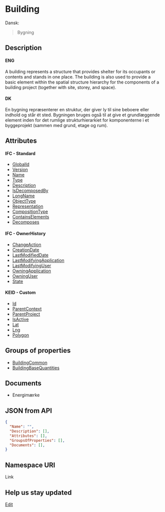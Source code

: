 # Building

Dansk:

> Bygning

## Description

#### ENG

A building represents a structure that provides shelter for its occupants or contents and stands in one place. The building is also used to provide a basic element within the spatial structure hierarchy for the components of a building project (together with site, storey, and space).

#### DK

En bygning repræsenterer en struktur, der giver ly til sine beboere eller indhold og står ét sted. Bygningen bruges også til at give et grundlæggende element inden for det rumlige strukturhierarkiet for komponenterne i et byggeprojekt (sammen med grund, etage og rum).

## Attributes

#### IFC - Standard

- [GlobalId](../../Properties/Administratively/GlobalId.md)
- [Version](../../Properties/Administratively/Version.md)
- [Name](../../Properties/Administratively/Name.md)
- [Type](../../Properties/Administratively/Type.md)
- [Description](../../Properties/Administratively/Description.md)
- [IsDecomposedBy](../../Properties/Administratively/IsDecomposedBy.md) 
- [LongName](../../Properties/Administratively/LongName.md)               
- [ObjectType](../../Properties/Administratively/ObjectType.md)             
- [Representation](../../Properties/Administratively/Representation.md)     
- [CompositionType](../../Properties/Administratively/CompositionType.md)   
- [ContainsElements](../../Properties/Administratively/ContainsElements.md) 
- [Decomposes](../../Properties/Administratively/Decomposes.md)             

#### IFC - OwnerHistory
- [ChangeAction](../../Properties/Administratively/ChangeAction.md)                         
- [CreationDate](../../Properties/Administratively/CreationDate.md)                         
- [LastModifiedDate](../../Properties/Administratively/LastModifiedDate.md)                 
- [LastModifyingApplication](../../Properties/Administratively/LastModifyingApplication.md) 
- [LastModifyingUser](../../Properties/Administratively/LastModifyingUser.md)               
- [OwningApplication](../../Properties/Administratively/OwningApplication.md)               
- [OwningUser](../../Properties/Administratively/OwningUser.md)                             
- [State](../../Properties/Administratively/State.md)                                       

#### KEID - Custom                                                       
- [Id](../../Properties/Administratively/Id.md)                       
- [ParentContext](../../Properties/Administratively/ParentContext.md) 
- [ParentProject](../../Properties/Administratively/ParentProject.md) 
- [IsActive](../../Properties/Administratively/IsActive.md)           
- [Lat](../../Properties/Administratively/Lat.md)                     
- [Lng](../../Properties/Administratively/Lng.md)                     
- [Polygon](../../Properties/Administratively/Polygon.md)             

## Groups of properties
- [BuildingCommon](../../../PropertySets/BuildingCommon.md)          
- [BuildingBaseQuantities](../../../QuantitySets/BuildingBaseQuantities.md) 

## Documents

- Energimærke 

## JSON from API

```json
{
  "Name": "",
  "Description": [],
  "Attributes": [],
  "GroupsOfProperties": [],
  "Documents": [],
}
```

## Namespace URI

Link

## Help us stay updated

[Edit](https://github.com/FMDatahub/DataDictionary/blob/main/Classes/Product/SpatialElement/Building.md)
